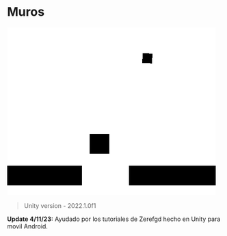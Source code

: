 # Muros

![](https://github.com/camilo1962/Muros/blob/main/Assets/Sprites/Icono.png)

> Unity version - 2022.1.0f1

**Update 4/11/23:** Ayudado por los tutoriales de Zerefgd hecho en Unity para movil Android.
